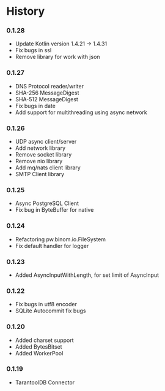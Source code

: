 # History

### 0.1.28
* Update Kotlin version 1.4.21 -> 1.4.31
* Fix bugs in ssl
* Remove library for work with json

### 0.1.27
* DNS Protocol reader/writer
* SHA-256 MessageDigest
* SHA-512 MessageDigest
* Fix bugs in date
* Add support for multithreading using async network

### 0.1.26
* UDP async client/server
* Add network library
* Remove socket library
* Remove nio library
* Add mq/nats client library
* SMTP Client library

### 0.1.25
* Async PostgreSQL Client
* Fix bug in ByteBuffer for native

### 0.1.24
* Refactoring pw.binom.io.FileSystem
* Fix default handler for logger

### 0.1.23
* Added AsyncInputWithLength, for set limit of AsyncInput

### 0.1.22
* Fix bugs in utf8 encoder
* SQLite Autocommit fix bugs

### 0.1.20
* Added charset support
* Added BytesBitset
* Added WorkerPool

### 0.1.19
* TarantoolDB Connector